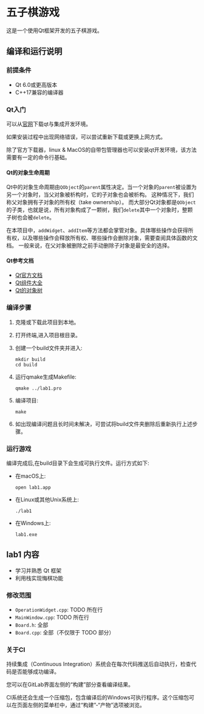 # 五子棋游戏

这是一个使用Qt框架开发的五子棋游戏。

## 编译和运行说明

### 前提条件

- Qt 6.0或更高版本
- C++17兼容的编译器

### Qt入门

可以从[官网](https://www.qt.io/download-qt-installer-oss)下载qt与集成开发环境。

如果安装过程中出现网络错误，可以尝试重新下载或更换上网方式。

除了官方下载器，linux & MacOS的自带包管理器也可以安装qt开发环境，该方法需要有一定的命令行基础。

#### Qt的对象生命周期

Qt中的对象生命周期由`QObject`的`parent`属性决定。当一个对象的`parent`被设置为另一个对象时，当父对象被析构时，它的子对象也会被析构。
这种情况下，我们称父对象拥有子对象的所有权（take ownership）。
而大部分Qt对象都是`QObject`的子类，也就是说，所有对象构成了一颗树，我们`delete`其中一个对象时，整颗子树也会被`delete`。

在本项目中，`addWidget`、`addItem`等方法都会掌管对象。具体哪些操作会获得所有权，以及哪些操作会释放所有权、哪些操作会删除对象，需要查阅具体函数的文档。
一般来说，在父对象被删除之前手动删除子对象是最安全的选择。

#### Qt参考文档

* [Qt官方文档](https://doc.qt.io/qt-6/index.html)
* [Qt组件大全](https://doc.qt.io/qt-6/gallery.html)
* [Qt的对象树](https://doc.qt.io/qt-6/objecttrees.html)



### 编译步骤

1. 克隆或下载此项目到本地。

2. 打开终端,进入项目根目录。

3. 创建一个build文件夹并进入:

   ```
   mkdir build
   cd build
   ```

4. 运行qmake生成Makefile:

   ```
   qmake ../lab1.pro
   ```

5. 编译项目:

   ```
   make
   ```

6. 如出现编译问题且长时间未解决，可尝试将build文件夹删除后重新执行上述步骤。

### 运行游戏

编译完成后,在build目录下会生成可执行文件。运行方式如下:

- 在macOS上:
  ```
  open lab1.app
  ```

- 在Linux或其他Unix系统上:
  ```
  ./lab1
  ```

- 在Windows上:
  ```
  lab1.exe
  ```

## lab1 内容

- 学习并熟悉 Qt 框架
- 利用栈实现悔棋功能

### 修改范围

- `OperationWidget.cpp`: TODO 所在行
- `MainWindow.cpp`: TODO 所在行
- `Board.h`: 全部
- `Board.cpp`: 全部（不仅限于 TODO 部分）

### 关于CI

持续集成（Continuous Integration）系统会在每次代码推送后自动执行，检查代码是否能够成功编译。

您可以在GitLab界面左侧的“构建”部分查看编译结果。

CI系统还会生成一个压缩包，包含编译后的Windows可执行程序。这个压缩包可以在页面左侧的菜单栏中，通过“构建”-“产物”选项被浏览。

